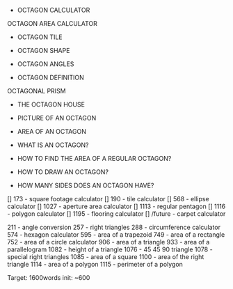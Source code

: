 - OCTAGON CALCULATOR

OCTAGON AREA CALCULATOR

- OCTAGON TILE

- OCTAGON SHAPE

- OCTAGON ANGLES

- OCTAGON DEFINITION

OCTAGONAL PRISM

- THE OCTAGON HOUSE

- PICTURE OF AN OCTAGON

- AREA OF AN OCTAGON

- WHAT IS AN OCTAGON?

- HOW TO FIND THE AREA OF A REGULAR OCTAGON?

- HOW TO DRAW AN OCTAGON?

- HOW MANY SIDES DOES AN OCTAGON HAVE?


[] 173 - square footage calculator
[] 190 - tile calculator
[] 568 - ellipse calculator
[] 1027 - aperture area calculator
[] 1113 - regular pentagon
[] 1116 - polygon calculator
[] 1195 - flooring calculator
[] /future - carpet calculator


211 - angle conversion
257 - right triangles
288 - circumference calculator
574 - hexagon calculator
595 - area of a trapezoid
749 - area of a rectangle
752 - area of a circle calculator
906 - area of a triangle
933 - area of a parallelogram
1082 - height of a triangle
1076 - 45 45 90 triangle
1078 - special right triangles
1085 - area of a square
1100 - area of the right triangle
1114 - area of a polygon
1115 - perimeter of a polygon

Target: 1600words
init: ~600
